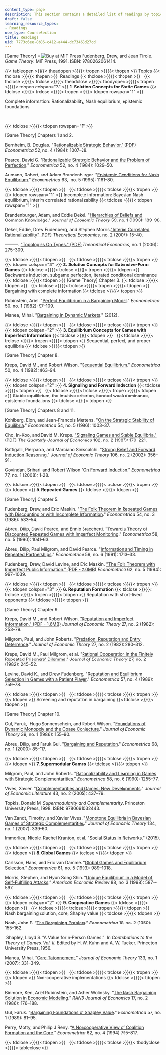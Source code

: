 ```yaml
---
content_type: page
description: This section contains a detailed list of readings by topic.
draft: false
learning_resource_types:
- Readings
ocw_type: CourseSection
title: Readings
uid: 7773c6ee-8b86-c412-a444-dc73468d27cd
---
```

\[Game Theory\] = ![Buy at MIT Press](/images/mp_logo.gif) Fudenberg, Drew, and Jean Tirole. *Game Theory*. MIT Press, 1991. ISBN: 9780262061414.

{{< tableopen >}}{{< theadopen >}}{{< tropen >}}{{< thopen >}}
Topics
{{< thclose >}}{{< thopen >}}
 Readings
{{< thclose >}}{{< thopen >}}
 
{{< thclose >}}{{< trclose >}}{{< theadclose >}}{{< tbodyopen >}}{{< tropen >}}{{< tdopen colspan="3" >}}
**1\. Solution Concepts for Static Games**
{{< tdclose >}}{{< trclose >}}{{< tropen >}}{{< tdopen rowspan="1" >}}

Complete information: Rationalizability, Nash equilibrium, epistemic foundations

 

{{< tdclose >}}{{< tdopen rowspan="1" >}}

\[Game Theory\] Chapters 1 and 2.

Bernheim, B. Douglas. ["Rationalizable Strategic Behavior." (PDF)](https://www.parisschoolofeconomics.eu/docs/guesnerie-roger/bernheim84.pdf) *Econometrica* 52, no. 4 (1984): 1007–28.

Pearce, David G. "[Rationalizable Strategic Behavior and the Problem of Perfection](http://www.jstor.org/stable/1911197)." *Econometrica* 52, no. 4 (1984): 1029–50.

Aumann, Robert, and Adam Brandenburger. "[Epistemic Conditions for Nash Equilibrium](http://www.jstor.org/stable/2171725)." *Econometrica* 63,  no. 5 (1995): 1161–80.

{{< tdclose >}}{{< tdopen >}}
 
{{< tdclose >}}{{< trclose >}}{{< tropen >}}{{< tdopen rowspan="1" >}}
﻿Incomplete information: Bayesian Nash equilibrium, interim correlated rationalizability
{{< tdclose >}}{{< tdopen rowspan="1" >}}

Brandenburger, Adam, and Eddie Dekel. "[Hierarchies of Beliefs and Common Knowledge](http://dx.doi.org/10.1006/jeth.1993.1012)." *Journal of Economic Theory* 59, no. 1 (1993): 189–98.

Dekel, Eddie, Drew Fudenberg, and Stephen Morris.["Interim Correlated Rationalizability" (PDF)](https://econtheory.org/ojs/index.php/te/article/viewFile/20070015/1059/47) *Theoretical Economics,* no. 2 (2007): 15–40.

———. ["Topologies On Types." (PDF)](https://econtheory.org/ojs/index.php/te/article/viewArticle/20060275) *Theoretical Economics,* no. 1 (2006): 275–309.

{{< tdclose >}}{{< tdopen >}}
 
{{< tdclose >}}{{< trclose >}}{{< tropen >}}{{< tdopen colspan="3" >}}
**2\. Solution Concepts for Extensive-Form Games**
{{< tdclose >}}{{< trclose >}}{{< tropen >}}{{< tdopen >}}
Backwards induction, subgame perfection, iterated conditional dominance
{{< tdclose >}}{{< tdopen >}}
\[Game Theory\] Chapter 3.
{{< tdclose >}}{{< tdopen >}}
 
{{< tdclose >}}{{< trclose >}}{{< tropen >}}{{< tdopen >}}
Bargaining with complete information
{{< tdclose >}}{{< tdopen >}}

Rubinstein, Ariel. "[Perfect Equilibrium in a Bargaining Model](http://www.jstor.org/stable/1912531)." *Econometrica* 50, no. 1 (1982): 97–109.

Manea, Mihai. "[Bargaining in Dynamic Markets](https://www.sciencedirect.com/science/article/abs/pii/S0899825617300404)." (2012).

{{< tdclose >}}{{< tdopen >}}
 
{{< tdclose >}}{{< trclose >}}{{< tropen >}}{{< tdopen colspan="2" >}}
**3\. Equilibrium Concepts for Games with Imperfect Information**
{{< tdclose >}}{{< tdopen >}}
 
{{< tdclose >}}{{< trclose >}}{{< tropen >}}{{< tdopen >}}
Sequential, perfect, and proper equilibria
{{< tdclose >}}{{< tdopen >}}

\[Game Theory\] Chapter 8. 

Kreps, David M., and Robert Wilson. "[Sequential Equilibrium](http://www.jstor.org/stable/1912767)." *Econometrica* 50, no. 4 (1982): 863–94. 

{{< tdclose >}}{{< tdopen >}}
 
{{< tdclose >}}{{< trclose >}}{{< tropen >}}{{< tdopen colspan="2" >}}
**4\. Signaling and Forward Induction**
{{< tdclose >}}{{< tdopen >}}
 
{{< tdclose >}}{{< trclose >}}{{< tropen >}}{{< tdopen >}}
Stable equilibrium, the intuitive criterion, iterated weak dominance, epistemic foundations
{{< tdclose >}}{{< tdopen >}}

\[Game Theory\] Chapters 8 and 11.

Kohlberg, Elon, and Jean-Francois Mertens. "[On the Strategic Stability of Equilibria](http://www.jstor.org/stable/1912320)." *Econometrica* 54, no. 5 (1986): 1003–37.

Cho, In-Koo, and David M. Kreps. ["Signaling Games and Stable Equilibria." (PDF)](https://www2.bc.edu/thomas-chemmanur/phdfincorp/MF891%20papers/Cho%20Kreps%201987.pdf) *The Quarterly Journal of Economics* 102, no. 2 (1987): 179–221.

Battigalli, Pierpaola, and Marciano Siniscalchi. "[Strong Belief and Forward Induction Reasoning](http://dx.doi.org/10.1006/jeth.2001.2942)." *Journal of Economic Theory* 106, no. 2 (2002): 356–91.

Govindan, Srihari, and Robert Wilson "[On Forward Induction](http://dx.doi.org/10.3982/ECTA6956)." *Econometrica* 77, no. 1 (2008): 1–28.

{{< tdclose >}}{{< tdopen >}}
 
{{< tdclose >}}{{< trclose >}}{{< tropen >}}{{< tdopen >}}
**5**. **Repeated Games**
{{< tdclose >}}{{< tdopen >}}

\[Game Theory\] Chapter 5.

Fudenberg, Drew, and Eric Maskin. "[The Folk Theorem in Repeated Games with Discounting or with Incomplete Information](http://www.jstor.org/stable/1911307)." *Econometrica* 54, no. 3 (1986): 533–54.

Abreu, Dilip, David Pearce, and Ennio Stacchetti. "[Toward a Theory of Discounted Repeated Games with Imperfect Monitoring](http://www.jstor.org/stable/2938299)." *Econometrica* 58, no. 5 (1990): 1041–63.

Abreu, Dilip, Paul Milgrom, and David Pearce. "[Information and Timing in Repeated Partnerships](http://www.jstor.org/stable/2938286)." *Econometrica* 59, no. 6 (1991): 1713–33.

Fudenberg, Drew, David Levine, and Eric Maskin. ["The Folk Theorem with Imperfect Public Information." (PDF - 2.0MB)](https://scholar.harvard.edu/maskin/publications/folk-theorem-imperfect-public-information) *Econometrica* 62, no. 5 (1994): 997–1039.

{{< tdclose >}}{{< tdopen >}}
 
{{< tdclose >}}{{< trclose >}}{{< tropen >}}{{< tdopen colspan="3" >}}
**6\. Reputation Formation**
{{< tdclose >}}{{< trclose >}}{{< tropen >}}{{< tdopen >}}
Reputation with short-lived opponents
{{< tdclose >}}{{< tdopen >}}

\[Game Theory\] Chapter 9.

Kreps, David M., and Robert Wilson. ["Reputation and Imperfect Information." (PDF - 1.6MB)](http://slantchev.ucsd.edu/courses/pdf/kreps-jet1982v27n2.pdf) *Journal of Economic Theory* 27, no. 2 (1982): 253–79.

Milgrom, Paul, and John Roberts. "[Predation, Reputation and Entry Deterrence](http://dx.doi.org/10.1016/0022-0531(82)90031-X)." *Journal of Economic Theory* 27, no. 2 (1982): 280–312.

Kreps, David M., Paul Milgrom, et al. "[Rational Cooperation in the Finitely Repeated Prisoners' Dilemma](http://dx.doi.org/10.1016/0022-0531(82)90029-1)." *Journal of Economic Theory* 27, no. 2 (1982): 245–52.

Levine, David K., and Drew Fudenberg. "[Reputation and Equilibrium Selection in Games with a Patient Player](http://www.econometricsociety.org/publications/econometrica/1989/07/01/reputation-and-equilibrium-selection-games-patient-player)." *Econometrica* 57, no. 4 (1989): 759–78.

{{< tdclose >}}{{< tdopen >}}
 
{{< tdclose >}}{{< trclose >}}{{< tropen >}}{{< tdopen >}}
Screening and reputation in bargaining
{{< tdclose >}}{{< tdopen >}}

\[Game Theory\] Chapter 10.

Gul, Faruk,  Hugo Sonnenschein, and Robert Wilson. "[Foundations of Dynamic Monopoly and the Coase Conjecture](http://dx.doi.org/10.1016/0022-0531(86)90024-4)." *Journal of Economic Theory* 39, no. 1 (1986): 155–90.

Abreu, Dilip, and Faruk Gul. "[Bargaining and Reputation](http://dx.doi.org/10.1111/1468-0262.00094)." *Econometrica* 68, no. 1 (2000): 85–117.

{{< tdclose >}}{{< tdopen >}}
 
{{< tdclose >}}{{< trclose >}}{{< tropen >}}{{< tdopen >}}
**7\. Supermodular Games**
{{< tdclose >}}{{< tdopen >}}

Milgrom, Paul, and John Roberts. "[Rationalizability and Learning in Games with Strategic Complementarities](http://www.jstor.org/stable/2938316)." *Econometrica* 58, no. 6 (1990): 1255–77.

Vives, Xavier. "[Complementarities and Games: New Developments](http://dx.doi.org/10.1257/0022051054661558)." *Journal of Economic Literature* 43, no. 2 (2005): 437–79.

Topkis, Donald M. *Supermodularity and Complementarity*. Princeton University Press, 1998. ISBN: 9780691032443.

Van Zandt, Timothy, and Xavier Vives. "[Monotone Equilibria in Bayesian Games of Strategic Complementarities](http://dx.doi.org/10.1016/j.jet.2006.02.009)." *Journal of Economic Theory* 134, no. 1 (2007): 339–60.

Immorlica, Nicole, Rachel Kranton, et al. "[Social Status in Networks](https://www.aeaweb.org/articles?id=10.1257/mic.20160082)." (2015).

{{< tdclose >}}{{< tdopen >}}
 
{{< tdclose >}}{{< trclose >}}{{< tropen >}}{{< tdopen >}}
**8\. Global Games**
{{< tdclose >}}{{< tdopen >}}

Carlsson, Hans, and Eric van Damme. “[Global Games and Equilibrium Selection](https://www.jstor.org/stable/2951491?seq=1#page_scan_tab_contents).” *Econometrica* 61, no. 5 (1993): 989–1018.

Morris, Stephen, and Hyun Song Shin. “[Unique Equilibrium in a Model of Self-­Fulfilling Attacks](http://www.jstor.org/stable/116850?seq=1#page_scan_tab_contents).” *American Economic Review* 88, no. 3 (1998): 587-­597.

{{< tdclose >}}{{< tdopen >}}
 
{{< tdclose >}}{{< trclose >}}{{< tropen >}}{{< tdopen colspan="2" >}}
**9\. Cooperative Games**
{{< tdclose >}}{{< tdopen >}}
 
{{< tdclose >}}{{< trclose >}}{{< tropen >}}{{< tdopen >}}
Nash bargaining solution, core, Shapley value
{{< tdclose >}}{{< tdopen >}}

Nash, John F. “[The Bargaining Problem](https://www.jstor.org/stable/1907266?seq=1#page_scan_tab_contents).” *Econometrica* 18, no. 2 (1950): 155–162.

 Shapley, Lloyd S. “A Value for n­‐Person Games.”  In *Contributions to the Theory of Games, Vol. II.* Edited by H. W. Kuhn and A. W. Tucker. Princeton University Press, 1956. 

Manea, Mihai. “[Core Tatonnement](http://www.sciencedirect.com/science/article/pii/S0022053105002759).” *Journal of Economic Theory* 133, no. 1 (2007): 331–349.

{{< tdclose >}}{{< tdopen >}}
 
{{< tdclose >}}{{< trclose >}}{{< tropen >}}{{< tdopen >}}
Non-cooperative implementations
{{< tdclose >}}{{< tdopen >}}

Binmore, Ken, Ariel Rubinstein, and Asher Wolinsky. “[The Nash Bargaining Solution in Economic Modeling](https://www.jstor.org/stable/2555382?seq=1#page_scan_tab_contents).” *RAND Journal of Economics* 17, no. 2 (1986): 176–188.

Gul, Faruk. “[Bargaining Foundations of Shapley Value](http://www.jstor.org/stable/1912573?seq=1#page_scan_tab_contents).” *Econometrica* 57, no. 1 (1989): 81–95.

Perry, Motty, and Philip J Reny. “[A Noncooperative View of Coalition Formation and the Core](https://www.jstor.org/stable/2951733?seq=1#fndtn-page_scan_tab_contents).” *Econometrica* 62, no. 4 (1994) 795–817.

{{< tdclose >}}{{< tdopen >}}
 
{{< tdclose >}}{{< trclose >}}{{< tbodyclose >}}{{< tableclose >}}